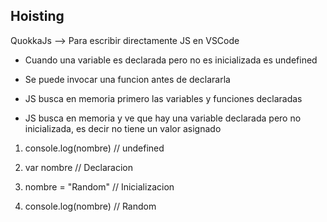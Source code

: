 ## Hoisting

QuokkaJs --> Para escribir directamente JS en VSCode

* Cuando una variable es declarada pero no es inicializada
es undefined 

* Se puede invocar una funcion antes de declararla

* JS busca en memoria primero las variables y funciones declaradas

* JS busca en memoria y ve que hay una variable declarada pero no inicializada,
es decir no tiene un valor asignado

1. console.log(nombre) // undefined

2. var nombre  // Declaracion

3. nombre = "Random" // Inicializacion

4. console.log(nombre) // Random
